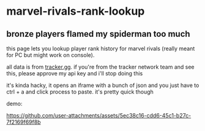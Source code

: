 # marvel-rivals-rank-lookup
## bronze players flamed my spiderman too much

this page lets you lookup player rank history for marvel rivals (really meant for PC but might work on console).

all data is from [tracker.gg](https://tracker.gg/). if you're from the tracker network team and see this, please approve my api key and i'll stop doing this

it's kinda hacky, it opens an iframe with a bunch of json and you just have to ctrl + a and click process to paste. it's pretty quick though


demo:

https://github.com/user-attachments/assets/5ec38c16-cdd6-45c1-b27c-7f2169f69f8b




